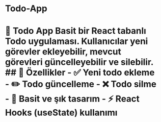 # Todo-App
# 📝 Todo App  Basit bir React tabanlı Todo uygulaması. Kullanıcılar yeni görevler ekleyebilir, mevcut görevleri güncelleyebilir ve silebilir.  ## 🚀 Özellikler  - ✅ Yeni todo ekleme - ✏️ Todo güncelleme - ❌ Todo silme - 🎨 Basit ve şık tasarım - ⚡ React Hooks (useState) kullanımı
